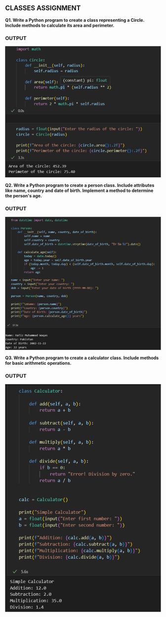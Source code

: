 ## CLASSES ASSIGNMENT

**Q1. Write a Python program to create a class representing a Circle. Include methods to calculate its area and perimeter.** 

### OUTPUT

![1.png](snaps/1.png)

**Q2. Write a Python program to create a person class. Include attributes like name, country and date of birth. Implement a method to determine the person's age.**

### OUTPUT

![2.png](snaps/2.png)

**Q3. Write a Python program to create a calculator class. Include methods for basic arithmetic operations.**

### OUTPUT

![3.png](snaps/3.png)
